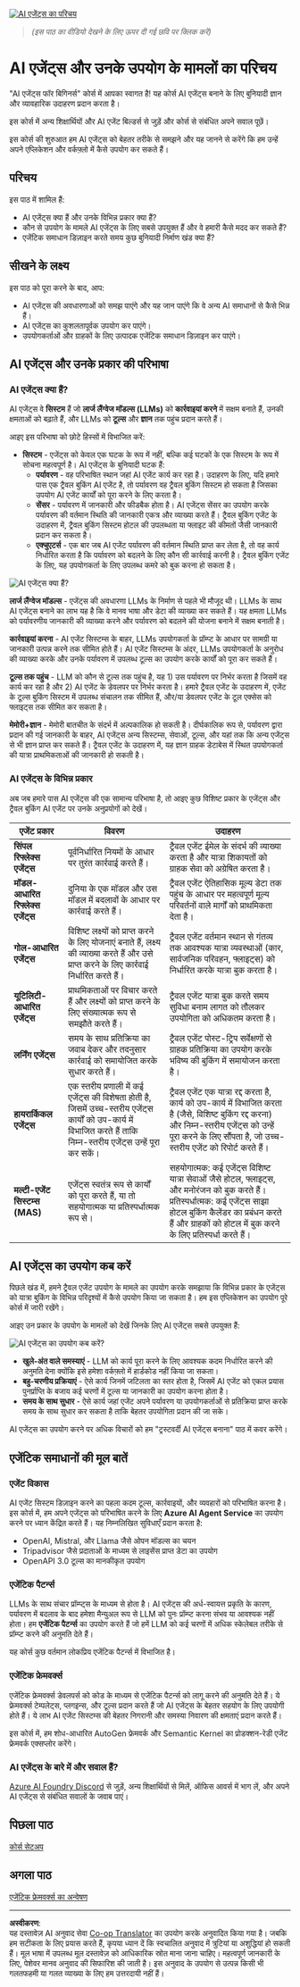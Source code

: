 <!--
CO_OP_TRANSLATOR_METADATA:
{
  "original_hash": "1e40fe956ff79462a02a17080b125041",
  "translation_date": "2025-08-30T13:53:44+00:00",
  "source_file": "01-intro-to-ai-agents/README.md",
  "language_code": "hi"
}
-->
[![AI एजेंट्स का परिचय](../../../translated_images/lesson-1-thumbnail.d21b2c34b32d35bbc7f1b4a40a81b031970b6076b4e0c59fb006cf818cac5d4a.hi.png)](https://youtu.be/3zgm60bXmQk?si=QA4CW2-cmul5kk3D)

> _(इस पाठ का वीडियो देखने के लिए ऊपर दी गई छवि पर क्लिक करें)_

# AI एजेंट्स और उनके उपयोग के मामलों का परिचय

"AI एजेंट्स फॉर बिगिनर्स" कोर्स में आपका स्वागत है! यह कोर्स AI एजेंट्स बनाने के लिए बुनियादी ज्ञान और व्यावहारिक उदाहरण प्रदान करता है।

इस कोर्स में अन्य शिक्षार्थियों और AI एजेंट बिल्डर्स से जुड़ें और कोर्स से संबंधित अपने सवाल पूछें।

इस कोर्स की शुरुआत हम AI एजेंट्स को बेहतर तरीके से समझने और यह जानने से करेंगे कि हम उन्हें अपने एप्लिकेशन और वर्कफ़्लो में कैसे उपयोग कर सकते हैं।

## परिचय

इस पाठ में शामिल हैं:

- AI एजेंट्स क्या हैं और उनके विभिन्न प्रकार क्या हैं?
- कौन से उपयोग के मामले AI एजेंट्स के लिए सबसे उपयुक्त हैं और वे हमारी कैसे मदद कर सकते हैं?
- एजेंटिक समाधान डिज़ाइन करते समय कुछ बुनियादी निर्माण खंड क्या हैं?

## सीखने के लक्ष्य
इस पाठ को पूरा करने के बाद, आप:

- AI एजेंट्स की अवधारणाओं को समझ पाएंगे और यह जान पाएंगे कि वे अन्य AI समाधानों से कैसे भिन्न हैं।
- AI एजेंट्स का कुशलतापूर्वक उपयोग कर पाएंगे।
- उपयोगकर्ताओं और ग्राहकों के लिए उत्पादक एजेंटिक समाधान डिज़ाइन कर पाएंगे।

## AI एजेंट्स और उनके प्रकार की परिभाषा

### AI एजेंट्स क्या हैं?

AI एजेंट्स वे **सिस्टम** हैं जो **लार्ज लैंग्वेज मॉडल्स (LLMs)** को **कार्रवाइयां करने** में सक्षम बनाते हैं, उनकी क्षमताओं को बढ़ाते हैं, और LLMs को **टूल्स** और **ज्ञान** तक पहुंच प्रदान करते हैं।

आइए इस परिभाषा को छोटे हिस्सों में विभाजित करें:

- **सिस्टम** - एजेंट्स को केवल एक घटक के रूप में नहीं, बल्कि कई घटकों के एक सिस्टम के रूप में सोचना महत्वपूर्ण है। AI एजेंट्स के बुनियादी घटक हैं:
  - **पर्यावरण** - वह परिभाषित स्थान जहां AI एजेंट कार्य कर रहा है। उदाहरण के लिए, यदि हमारे पास एक ट्रैवल बुकिंग AI एजेंट है, तो पर्यावरण वह ट्रैवल बुकिंग सिस्टम हो सकता है जिसका उपयोग AI एजेंट कार्यों को पूरा करने के लिए करता है।
  - **सेंसर** - पर्यावरण में जानकारी और फीडबैक होता है। AI एजेंट्स सेंसर का उपयोग करके पर्यावरण की वर्तमान स्थिति की जानकारी एकत्र और व्याख्या करते हैं। ट्रैवल बुकिंग एजेंट के उदाहरण में, ट्रैवल बुकिंग सिस्टम होटल की उपलब्धता या फ्लाइट की कीमतों जैसी जानकारी प्रदान कर सकता है।
  - **एक्चुएटर्स** - एक बार जब AI एजेंट पर्यावरण की वर्तमान स्थिति प्राप्त कर लेता है, तो वह कार्य निर्धारित करता है कि पर्यावरण को बदलने के लिए कौन सी कार्रवाई करनी है। ट्रैवल बुकिंग एजेंट के लिए, यह उपयोगकर्ता के लिए उपलब्ध कमरे को बुक करना हो सकता है।

![AI एजेंट्स क्या हैं?](../../../translated_images/what-are-ai-agents.1ec8c4d548af601a3a78c6c02e5c355d19c06a4a74fe93e3609a1d08e8c15689.hi.png)

**लार्ज लैंग्वेज मॉडल्स** - एजेंट्स की अवधारणा LLMs के निर्माण से पहले भी मौजूद थी। LLMs के साथ AI एजेंट्स बनाने का लाभ यह है कि वे मानव भाषा और डेटा की व्याख्या कर सकते हैं। यह क्षमता LLMs को पर्यावरणीय जानकारी की व्याख्या करने और पर्यावरण को बदलने की योजना बनाने में सक्षम बनाती है।

**कार्रवाइयां करना** - AI एजेंट सिस्टम्स के बाहर, LLMs उपयोगकर्ता के प्रॉम्प्ट के आधार पर सामग्री या जानकारी उत्पन्न करने तक सीमित होते हैं। AI एजेंट सिस्टम्स के अंदर, LLMs उपयोगकर्ता के अनुरोध की व्याख्या करके और उनके पर्यावरण में उपलब्ध टूल्स का उपयोग करके कार्यों को पूरा कर सकते हैं।

**टूल्स तक पहुंच** - LLM को कौन से टूल्स तक पहुंच है, यह 1) उस पर्यावरण पर निर्भर करता है जिसमें वह कार्य कर रहा है और 2) AI एजेंट के डेवलपर पर निर्भर करता है। हमारे ट्रैवल एजेंट के उदाहरण में, एजेंट के टूल्स बुकिंग सिस्टम में उपलब्ध संचालन तक सीमित हैं, और/या डेवलपर एजेंट के टूल एक्सेस को फ्लाइट्स तक सीमित कर सकता है।

**मेमोरी+ज्ञान** - मेमोरी बातचीत के संदर्भ में अल्पकालिक हो सकती है। दीर्घकालिक रूप से, पर्यावरण द्वारा प्रदान की गई जानकारी के बाहर, AI एजेंट्स अन्य सिस्टम्स, सेवाओं, टूल्स, और यहां तक कि अन्य एजेंट्स से भी ज्ञान प्राप्त कर सकते हैं। ट्रैवल एजेंट के उदाहरण में, यह ज्ञान ग्राहक डेटाबेस में स्थित उपयोगकर्ता की यात्रा प्राथमिकताओं की जानकारी हो सकती है।

### AI एजेंट्स के विभिन्न प्रकार

अब जब हमारे पास AI एजेंट्स की एक सामान्य परिभाषा है, तो आइए कुछ विशिष्ट प्रकार के एजेंट्स और ट्रैवल बुकिंग AI एजेंट पर उनके अनुप्रयोगों को देखें।

| **एजेंट प्रकार**              | **विवरण**                                                                                                                       | **उदाहरण**                                                                                                                                                                                                                   |
| ----------------------------- | --------------------------------------------------------------------------------------------------------------------------------- | ----------------------------------------------------------------------------------------------------------------------------------------------------------------------------------------------------------------------------- |
| **सिंपल रिफ्लेक्स एजेंट्स**   | पूर्वनिर्धारित नियमों के आधार पर तुरंत कार्रवाई करते हैं।                                                                          | ट्रैवल एजेंट ईमेल के संदर्भ की व्याख्या करता है और यात्रा शिकायतों को ग्राहक सेवा को अग्रेषित करता है।                                                                                                                      |
| **मॉडल-आधारित रिफ्लेक्स एजेंट्स** | दुनिया के एक मॉडल और उस मॉडल में बदलावों के आधार पर कार्रवाई करते हैं।                                                           | ट्रैवल एजेंट ऐतिहासिक मूल्य डेटा तक पहुंच के आधार पर महत्वपूर्ण मूल्य परिवर्तनों वाले मार्गों को प्राथमिकता देता है।                                                                                                         |
| **गोल-आधारित एजेंट्स**        | विशिष्ट लक्ष्यों को प्राप्त करने के लिए योजनाएं बनाते हैं, लक्ष्य की व्याख्या करते हैं और उसे प्राप्त करने के लिए कार्रवाई निर्धारित करते हैं। | ट्रैवल एजेंट वर्तमान स्थान से गंतव्य तक आवश्यक यात्रा व्यवस्थाओं (कार, सार्वजनिक परिवहन, फ्लाइट्स) को निर्धारित करके यात्रा बुक करता है।                                                                                     |
| **यूटिलिटी-आधारित एजेंट्स**   | प्राथमिकताओं पर विचार करते हैं और लक्ष्यों को प्राप्त करने के लिए संख्यात्मक रूप से समझौते करते हैं।                              | ट्रैवल एजेंट यात्रा बुक करते समय सुविधा बनाम लागत को तौलकर उपयोगिता को अधिकतम करता है।                                                                                                                                      |
| **लर्निंग एजेंट्स**            | समय के साथ प्रतिक्रिया का जवाब देकर और तदनुसार कार्रवाई को समायोजित करके सुधार करते हैं।                                          | ट्रैवल एजेंट पोस्ट-ट्रिप सर्वेक्षणों से ग्राहक प्रतिक्रिया का उपयोग करके भविष्य की बुकिंग में समायोजन करता है।                                                                                                                |
| **हायरार्किकल एजेंट्स**       | एक स्तरीय प्रणाली में कई एजेंट्स की विशेषता होती है, जिसमें उच्च-स्तरीय एजेंट्स कार्यों को उप-कार्य में विभाजित करते हैं ताकि निम्न-स्तरीय एजेंट्स उन्हें पूरा कर सकें। | ट्रैवल एजेंट एक यात्रा रद्द करता है, कार्य को उप-कार्य में विभाजित करता है (जैसे, विशिष्ट बुकिंग रद्द करना) और निम्न-स्तरीय एजेंट्स को उन्हें पूरा करने के लिए सौंपता है, जो उच्च-स्तरीय एजेंट को रिपोर्ट करते हैं। |
| **मल्टी-एजेंट सिस्टम्स (MAS)** | एजेंट्स स्वतंत्र रूप से कार्यों को पूरा करते हैं, या तो सहयोगात्मक या प्रतिस्पर्धात्मक रूप से।                                                                   | सहयोगात्मक: कई एजेंट्स विशिष्ट यात्रा सेवाओं जैसे होटल, फ्लाइट्स, और मनोरंजन को बुक करते हैं। प्रतिस्पर्धात्मक: कई एजेंट्स साझा होटल बुकिंग कैलेंडर का प्रबंधन करते हैं और ग्राहकों को होटल में बुक करने के लिए प्रतिस्पर्धा करते हैं। |

## AI एजेंट्स का उपयोग कब करें

पिछले खंड में, हमने ट्रैवल एजेंट उपयोग के मामले का उपयोग करके समझाया कि विभिन्न प्रकार के एजेंट्स को यात्रा बुकिंग के विभिन्न परिदृश्यों में कैसे उपयोग किया जा सकता है। हम इस एप्लिकेशन का उपयोग पूरे कोर्स में जारी रखेंगे।

आइए उन प्रकार के उपयोग के मामलों को देखें जिनके लिए AI एजेंट्स सबसे उपयुक्त हैं:

![AI एजेंट्स का उपयोग कब करें?](../../../translated_images/when-to-use-ai-agents.54becb3bed74a479f5caca9c951132ce81d482a6704bcd22e5a600dbabc9434e.hi.png)

- **खुले-अंत वाले समस्याएं** - LLM को कार्य पूरा करने के लिए आवश्यक कदम निर्धारित करने की अनुमति देना क्योंकि इसे हमेशा वर्कफ़्लो में हार्डकोड नहीं किया जा सकता।
- **बहु-चरणीय प्रक्रियाएं** - ऐसे कार्य जिनमें जटिलता का स्तर होता है, जिसमें AI एजेंट को एकल प्रयास पुनर्प्राप्ति के बजाय कई चरणों में टूल्स या जानकारी का उपयोग करना होता है।  
- **समय के साथ सुधार** - ऐसे कार्य जहां एजेंट अपने पर्यावरण या उपयोगकर्ताओं से प्रतिक्रिया प्राप्त करके समय के साथ सुधार कर सकता है ताकि बेहतर उपयोगिता प्रदान की जा सके।

AI एजेंट्स का उपयोग करने पर अधिक विचारों को हम "ट्रस्टवर्दी AI एजेंट्स बनाना" पाठ में कवर करेंगे।

## एजेंटिक समाधानों की मूल बातें

### एजेंट विकास

AI एजेंट सिस्टम डिज़ाइन करने का पहला कदम टूल्स, कार्रवाइयों, और व्यवहारों को परिभाषित करना है। इस कोर्स में, हम अपने एजेंट्स को परिभाषित करने के लिए **Azure AI Agent Service** का उपयोग करने पर ध्यान केंद्रित करते हैं। यह निम्नलिखित सुविधाएँ प्रदान करता है:

- OpenAI, Mistral, और Llama जैसे ओपन मॉडल्स का चयन
- Tripadvisor जैसे प्रदाताओं के माध्यम से लाइसेंस प्राप्त डेटा का उपयोग
- OpenAPI 3.0 टूल्स का मानकीकृत उपयोग

### एजेंटिक पैटर्न्स

LLMs के साथ संचार प्रॉम्प्ट्स के माध्यम से होता है। AI एजेंट्स की अर्ध-स्वायत्त प्रकृति के कारण, पर्यावरण में बदलाव के बाद हमेशा मैन्युअल रूप से LLM को पुनः प्रॉम्प्ट करना संभव या आवश्यक नहीं होता। हम **एजेंटिक पैटर्न्स** का उपयोग करते हैं जो हमें LLM को कई चरणों में अधिक स्केलेबल तरीके से प्रॉम्प्ट करने की अनुमति देते हैं।

यह कोर्स कुछ वर्तमान लोकप्रिय एजेंटिक पैटर्न्स में विभाजित है।

### एजेंटिक फ्रेमवर्क्स

एजेंटिक फ्रेमवर्क्स डेवलपर्स को कोड के माध्यम से एजेंटिक पैटर्न्स को लागू करने की अनुमति देते हैं। ये फ्रेमवर्क्स टेम्पलेट्स, प्लगइन्स, और टूल्स प्रदान करते हैं जो AI एजेंट्स के बेहतर सहयोग के लिए उपयोगी होते हैं। ये लाभ AI एजेंट सिस्टम्स की बेहतर निगरानी और समस्या निवारण की क्षमताएं प्रदान करते हैं।

इस कोर्स में, हम शोध-आधारित AutoGen फ्रेमवर्क और Semantic Kernel का प्रोडक्शन-रेडी एजेंट फ्रेमवर्क एक्सप्लोर करेंगे।

### AI एजेंट्स के बारे में और सवाल हैं?

[Azure AI Foundry Discord](https://aka.ms/ai-agents/discord) से जुड़ें, अन्य शिक्षार्थियों से मिलें, ऑफिस आवर्स में भाग लें, और अपने AI एजेंट्स से संबंधित सवालों के जवाब पाएं।

## पिछला पाठ

[कोर्स सेटअप](../00-course-setup/README.md)

## अगला पाठ

[एजेंटिक फ्रेमवर्क्स का अन्वेषण](../02-explore-agentic-frameworks/README.md)

---

**अस्वीकरण**:  
यह दस्तावेज़ AI अनुवाद सेवा [Co-op Translator](https://github.com/Azure/co-op-translator) का उपयोग करके अनुवादित किया गया है। जबकि हम सटीकता के लिए प्रयास करते हैं, कृपया ध्यान दें कि स्वचालित अनुवाद में त्रुटियां या अशुद्धियां हो सकती हैं। मूल भाषा में उपलब्ध मूल दस्तावेज़ को आधिकारिक स्रोत माना जाना चाहिए। महत्वपूर्ण जानकारी के लिए, पेशेवर मानव अनुवाद की सिफारिश की जाती है। इस अनुवाद के उपयोग से उत्पन्न किसी भी गलतफहमी या गलत व्याख्या के लिए हम उत्तरदायी नहीं हैं।  